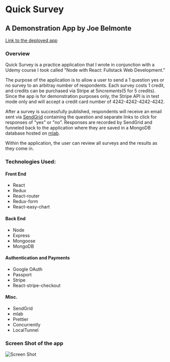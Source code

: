 # Quick Survey
## A Demonstration App by Joe Belmonte

[Link to the deployed app](https://quicksurvey-joe-belmonte.herokuapp.com/)

### Overview

Quick Survey is a practice application that I wrote in conjunction with a Udemy course I took called "Node with React: Fullstack Web Development."

The purpose of the application is to allow a user to send a 1 question yes or no survey to an arbitray number of respondents.  Each survey costs 1 credit, and credits can be purchased via Stripe at $5 increments ($5 for 5 credits).  Since the app is for demonstration purposes only, the Stripe API is in test mode only and will accept a credit card number of 4242-4242-4242-4242.

After a survey is successfully published, respondents will receive an email sent via [SendGrid](https://sendgrid.com) containing the question and separate links to click for responses of "yes" or "no".  Responses are recorded by SendGrid and funneled back to the application where they are saved in a MongoDB database hosted on [mlab](https://mlab.com).

Within the application, the user can review all surveys and the results as they come in.

### Technologies Used:

#### Front End

* React
* Redux
* React-router
* Redux-form
* React-easy-chart

#### Back End

* Node
* Express
* Mongoose
* MongoDB

#### Authentication and Payments

* Google OAuth
* Passport
* Stripe
* React-stripe-checkout

#### Misc.

* SendGrid
* mlab
* Prettier
* Concurrently
* LocalTunnel


### Screen Shot of the app

![Screen Shot](/quick_survey_screen_shot.png "Quick Survey Screen Shot")
